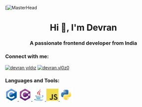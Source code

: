 [![MasterHead](https://www.google.com/url?sa=i&url=https%3A%2F%2Fstock.adobe.com%2Fimages%2Fprogramming-language-logo-vector-icons-set-css-html-javascript-java-nodejs-php-c-c-c-swift-kotlin-python-isolated-editorial-illustration-on-white-background%2F447176828&psig=AOvVaw3Cf5FkpCEgEuQ-f8S40obY&ust=1714476584362000&source=images&cd=vfe&opi=89978449&ved=0CBIQjRxqFwoTCPjQ_ZGp54UDFQAAAAAdAAAAABBE)
<h1 align="center">Hi 👋, I'm Devran</h1>
<h3 align="center">A passionate frontend developer from India</h3>

<h3 align="left">Connect with me:</h3>
<p align="left">
<a href="https://linkedin.com/in/devran yıldız" target="blank"><img align="center" src="https://raw.githubusercontent.com/rahuldkjain/github-profile-readme-generator/master/src/images/icons/Social/linked-in-alt.svg" alt="devran yıldız" height="30" width="40" /></a>
<a href="https://instagram.com/devran.yl0z0" target="blank"><img align="center" src="https://raw.githubusercontent.com/rahuldkjain/github-profile-readme-generator/master/src/images/icons/Social/instagram.svg" alt="devran.yl0z0" height="30" width="40" /></a>
</p>

<h3 align="left">Languages and Tools:</h3>
<p align="left"> <a href="https://www.cprogramming.com/" target="_blank" rel="noreferrer"> <img src="https://raw.githubusercontent.com/devicons/devicon/master/icons/c/c-original.svg" alt="c" width="40" height="40"/> </a> <a href="https://www.w3schools.com/cs/" target="_blank" rel="noreferrer"> <img src="https://raw.githubusercontent.com/devicons/devicon/master/icons/csharp/csharp-original.svg" alt="csharp" width="40" height="40"/> </a> <a href="https://www.java.com" target="_blank" rel="noreferrer"> <img src="https://raw.githubusercontent.com/devicons/devicon/master/icons/java/java-original.svg" alt="java" width="40" height="40"/> </a> <a href="https://developer.mozilla.org/en-US/docs/Web/JavaScript" target="_blank" rel="noreferrer"> <img src="https://raw.githubusercontent.com/devicons/devicon/master/icons/javascript/javascript-original.svg" alt="javascript" width="40" height="40"/> </a> <a href="https://www.python.org" target="_blank" rel="noreferrer"> <img src="https://raw.githubusercontent.com/devicons/devicon/master/icons/python/python-original.svg" alt="python" width="40" height="40"/> </a> </p>
